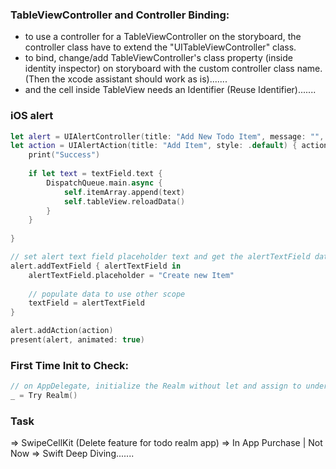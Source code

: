 ### TableViewController and Controller Binding:
* to use a controller for a TableViewController on the storyboard, the controller class have to extend the "UITableViewController" class.
* to bind, change/add TableViewController's class property (inside identity inspector) on storyboard with the custom controller class name. (Then the xcode assistant should work as is).......
* and the cell inside TableView needs an Identifier (Reuse Identifier).......


### iOS alert
```swift
let alert = UIAlertController(title: "Add New Todo Item", message: "", preferredStyle: .alert)
let action = UIAlertAction(title: "Add Item", style: .default) { action in
    print("Success")
    
    if let text = textField.text {
        DispatchQueue.main.async {
            self.itemArray.append(text)
            self.tableView.reloadData()
        }
    }
    
}

// set alert text field placeholder text and get the alertTextField data
alert.addTextField { alertTextField in
    alertTextField.placeholder = "Create new Item"
    
    // populate data to use other scope
    textField = alertTextField
}

alert.addAction(action)
present(alert, animated: true)
```

### First Time Init to Check:
```swift
// on AppDelegate, initialize the Realm without let and assign to underscores inside do/catch block
_ = Try Realm()
```
### Task
=> SwipeCellKit (Delete feature for todo realm app)
=> In App Purchase | Not Now
=> Swift Deep Diving.......